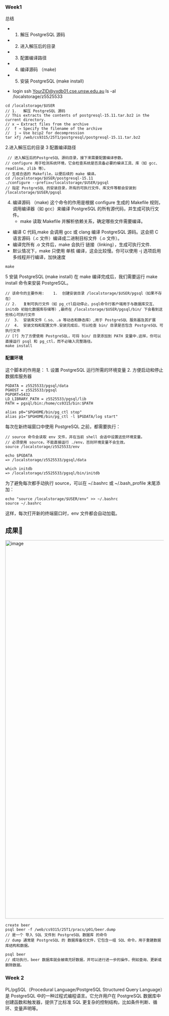 ### Week1
总结
* 1.	解压 PostgreSQL 源码
* 2.	进入解压后的目录
* 3.	配置编译路径
* 4.	编译源码 （make)
* 5.	安装 PostgreSQL (make install)
 
* login
ssh YourZID@vxdb01.cse.unsw.edu.au
ls -al /localstorage/z5525533

```
cd /localstorage/$USER
// 1.	解压 PostgreSQL 源码
// This extracts the contents of postgresql-15.11.tar.bz2 in the current directory.
// x → Extract files from the archive
// 	f → Specify the filename of the archive
// 	j → Use bzip2 for decompression
tar xfj /web/cs9315/25T1/postgresql/postgresql-15.11.tar.bz2
```

2.进入解压后的目录 
3 配置编译路径
```
 // 进入解压后的PostgreSQL 源码目录，接下来需要配置编译参数。
// configure 用于检测系统环境，它会检查系统是否具备必要的编译工具、库（如 gcc、readline、zlib 等）。
// 生成合适的 Makefile，以便后续的 make 编译。
cd /localstorage/$USER/postgresql-15.11
./configure --prefix=/localstorage/$USER/pgsql
// 指定 PostgreSQL 的安装目录，所有的可执行文件、库文件等都会安装到 /localstorage/$USER/pgsql
```

4.	编译源码 （make)
   这个命令的作用是根据 configure 生成的 Makefile 规则，调用编译器（如 gcc）来编译 PostgreSQL 的所有源代码，并生成可执行文件。
  	* make 读取 Makefile 并解析依赖关系，确定哪些文件需要编译。
   * 编译 C 代码,make 会调用 gcc 或 clang 编译 PostgreSQL 源码。这会把 C 语言源码（.c 文件）编译成二进制目标文件（.o 文件）。
   * 编译完所有 .o 文件后，make 会执行 链接（linking），生成可执行文件.
   * 默认情况下，make 只使用 单核 编译，这会比较慢。你可以使用 -j 选项启用多线程并行编译，加快速度
```
make
```

5 安装 PostgreSQL (make install)
在 make 编译完成后，我们需要运行 make install 命令来安装 PostgreSQL。
```
// 该命令的主要作用: 	1.	创建安装目录 /localstorage/$USER/pgsql（如果不存在）
// 2.	复制可执行文件（如 pg_ctl启动停止、psql命令行客户端用于与数据库交互、initdb 初始化数据库存储等）,最终在 /localstorage/$USER/pgsql/bin/ 下会看到这些核心可执行文件
// 	3.	安装库文件（.so、.a 等动态和静态库）,用于 PostgreSQL 服务器及其扩展
// 	4.	安装文档和配置文件.安装完成后，可以检查 bin/ 目录是否包含 PostgreSQL 可执行文件
// [?] 为了方便使用 PostgreSQL，可将 bin/ 目录添加到 PATH 变量中.这样，你可以直接运行 psql 和 pg_ctl，而不必输入完整路径。
make install
```

#### 配置环境
这个脚本的作用是：
	1.	设置 PostgreSQL 运行所需的环境变量
	2.	方便启动和停止数据库服务器
```
PGDATA = z5525533/pgsql/data
PGHOST = z5525533/pgsql
PGPORT=5432
LD_LIBRARY_PATH = z5525533/pgsql/lib
PATH = pgsql/bin:/home/cs9315/bin:$PATH

alias p0="$PGHOME/bin/pg_ctl stop"
alias p1="$PGHOME/bin/pg_ctl -l $PGDATA/log start"
```
每次在新终端窗口中使用 PostgreSQL 之前，都需要执行：
```
// source 命令会读取 env 文件，并在当前 shell 会话中设置这些环境变量。
// 必须使用 source，不能直接运行 ./env，否则环境变量不会生效。
source /localstorage/z5525533/env

echo $PGDATA
=> /localstorage/z5525533/pgsql/data

which initdb
=> /localstorage/z5525533/pgsql/bin/initdb
```

为了避免每次都手动执行 source，可以在 ~/.bashrc 或 ~/.bash_profile 末尾添加：
```
echo "source /localstorage/$USER/env" >> ~/.bashrc
source ~/.bashrc
```
这样，每次打开新的终端窗口时，env 文件都会自动加载。

## 成果🏅

<img width="1204" alt="image" src="https://github.com/user-attachments/assets/73c03c5d-4a3b-436b-ade1-1c994782e80b" />


```
create beer
psql beer -f /web/cs9315/25T1/pracs/p01/beer.dump
// 是一个 导入 SQL 文件到 PostgreSQL 数据库 的命令
// dump 通常是 PostgreSQL 的 数据库备份文件，它包含一组 SQL 命令，用于重建数据库结构和数据。

psql beer
// 成功执行，beer 数据库就会被填充好数据，并可以进行进一步的操作，例如查询、更新或删除数据。
```


### Week 2
PL/pgSQL（Procedural Language/PostgreSQL Structured Query Language）是 PostgreSQL 中的一种过程式编程语言。它允许用户在 PostgreSQL 数据库中创建函数和触发器，提供了比标准 SQL 更复杂的控制结构，比如条件判断、循环、变量声明等。 




